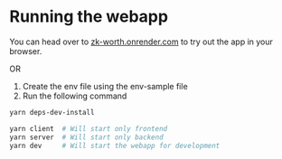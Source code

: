 # Running the webapp

You can head over to [zk-worth.onrender.com](https://zk-worth.onrender.com) to try out the app in your browser.  

OR  

1. Create the env file using the env-sample file
2. Run the following command

```bash
yarn deps-dev-install
```

```bash
yarn client  # Will start only frontend
yarn server  # Will start only backend
yarn dev     # Will start the webapp for development
```
